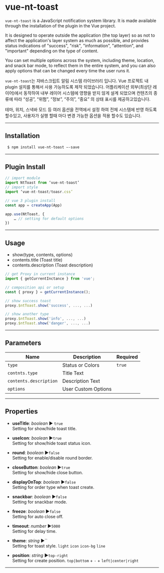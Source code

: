 vue-nt-toast
================
`vue-nt-toast` is a JavaScript notification system library. It is made available through the installation of the plugin in the Vue project.

It is designed to operate outside the application (the top layer) so as not to affect the application's layer system as much as possible, and provides status indications of "success", "risk", "information", "attention", and "important" depending on the type of content.

You can set multiple options across the system, including theme, location, and snack bar mode, to reflect them in the entire system, and you can also apply options that can be changed every time the user runs it.

`vue-nt-toast`는 자바스크립트 알림 시스템 라이브러리 입니다. Vue 프로젝트  내 plugin 설치를 통해서 사용 가능하도록 제작 되었습니다. 
어플리케이션 외부(최상단 레이어)에서 동작하여 내부 레이어 시스템에 영향을 받지 않게 설계 되었으며 컨텐츠의 종류에 따라 “성공”, “위험”, “정보”, “주의”, “중요” 의 상태 표시를 제공하고있습니다. 

테마, 위치, 스낵바 모드 등 여러 옵션을 전역에서 설정 하여 전체 시스템에 반영 하도록 할수있고, 사용자가 실행 할때 마다 변경 가능한 옵션을 적용 할수도 있습니다. 

---
## Installation

```sh
 $ npm install vue-nt-toast —-save
```
---
## Plugin Install

```javascript
// import module
import NtToast from ‘vue-nt-toast’
// import style
import ‘vue-nt-toast/toasr.css’

// vue 3 plugin install 
const app = createApp(App)

app.use(NtToast, {
	… // setting for default options
}) 
```
---

## Usage

* show(type, contents, options)
* contents.title (Toast title)
* contents.description (Toast description)

```javascript
// get Proxy in current instance 
import { getCurrentInctance } from 'vue';

// composition api or setup
const { proxy } = getCurrentInstance();

// show success toast
proxy.$ntToast.show('success', ..., ...)

// show another type
proxy.$ntToast.show('info', ..., ...)
proxy.$ntToast.show('danger', ..., ...)
```
---

## Parameters

| Name | Description | Required |
| --- | --- | --- |
| `type` | Status or Colors | `true` |
| `contnts.type` | Title Text | |
| `contents.description` | Description Text | |
| `options` | User Custom Options | |
---

## Properties

* **useTitle**: _boolean_ ▶︎ `true`    
Setting for show/hide toast title.

* **useIcon**: _boolean_ ▶︎`true`   
Setting for show/hide toast status icon.

* **round**: _boolean_ ▶︎`false`   
Setting for enable/disable round border.

* **closeButton**: _boolean_ ▶︎`true`   
Setting for show/hide close button.

* **displayOnTop**: _boolean_ ▶︎`false`   
Setting for order type when toast create.

* **snackbar**: _boolean_ ▶︎`false`   
Setting for snackbar mode.

* **freeze**: _boolean_ ▶︎`false`   
Setting for auto close off.

* **timeout**: _number_ ▶︎`5000`   
Setting for delay time.

* **theme**: _string_ ▶︎``   
Setting for toast style.
`light` `icon` `icon-bg` `line` 

* **position**: _string_ ▶︎`top-right`   
Setting for create position.
`top|bottom` + `-` + `left|center|right`
---
